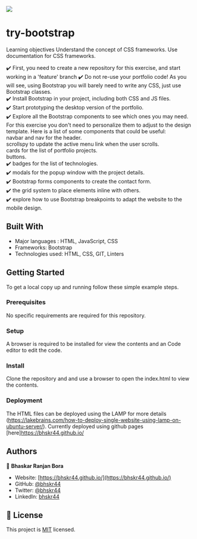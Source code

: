 ![](https://img.shields.io/badge/Microverse-blueviolet)

# try-bootstrap

Learning objectives Understand the concept of CSS frameworks. Use documentation for CSS frameworks.

:heavy_check_mark: First, you need to create a new repository for this exercise, and start working in a 'feature' branch  :heavy_check_mark: Do not re-use your portfolio code! As you will see, using Bootstrap you will barely need to write any CSS, just use Bootstrap classes.  
:heavy_check_mark: Install Bootstrap in your project, including both CSS and JS files.  
:heavy_check_mark: Start prototyping the desktop version of the portfolio.  
:heavy_check_mark: Explore all the Bootstrap components to see which ones you may need. For this exercise you don't need to personalize them to adjust to the design template. Here is a list of some components that could be useful:  
navbar and nav for the header.  
scrollspy to update the active menu link when the user scrolls.  
cards for the list of portfolio projects.  
buttons.  
:heavy_check_mark: badges for the list of technologies.  
:heavy_check_mark: modals for the popup window with the project details.  
:heavy_check_mark: Bootstrap forms components to create the contact form.  
:heavy_check_mark: the grid system to place elements inline with others.  
:heavy_check_mark: explore how to use Bootstrap breakpoints to adapt the website to the mobile design.

## Built With

- Major languages : HTML, JavaScript, CSS
- Frameworks: Bootstrap
- Technologies used: HTML, CSS, GIT, Linters

## Getting Started

To get a local copy up and running follow these simple example steps.

### Prerequisites

No specific requirements are required for this repository.

### Setup

A browser is required to be installed for view the contents and an Code editor to edit the code.

### Install

Clone the repository and and use a browser to open the index.html to view the contents.

### Deployment

The HTML files can be deployed using the LAMP for more details (https://lakebrains.com/how-to-deploy-single-website-using-lamp-on-ubuntu-server/). Currently deployed using github pages [here]https://bhskr44.github.io/

## Authors

👤 **Bhaskar Ranjan Bora**

- Website: [https://bhskr44.github.io/](https://bhskr44.github.io/)
- GitHub: [@bhskr44](https://github.com/bhskr44)
- Twitter: [@bhskr44](https://twitter.com/bhskr44)
- LinkedIn: [bhskr44](https://linkedin.com/in/bhskr44)

## 📝 License

This project is [MIT](./LICENSE) licensed.
